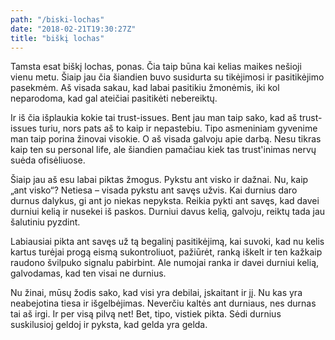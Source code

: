 ```yaml
---
path: "/biski-lochas"
date: "2018-02-21T19:30:27Z"
title: "biškį lochas"
---
```


Tamsta esat biškį lochas, ponas. Čia taip būna kai kelias maikes nešioji
vienu metu. Šiaip jau čia šiandien buvo susidurta su tikėjimosi ir
pasitikėjimo pasekmėm. Aš visada sakau, kad labai pasitikiu žmonėmis,
iki kol neparodoma, kad gal ateičiai pasitikėti nebereiktų.

Ir iš čia išplaukia kokie tai trust-issues. Bent jau man taip sako, kad
aš trust-issues turiu, nors pats aš to kaip ir nepastebiu. Tipo
asmeniniam gyvenime man taip porina žinovai visokie. O aš visada galvoju
apie darbą. Nesu tikras kaip ten su personal life, ale šiandien pamačiau
kiek tas trust'inimas nervų suėda ofisėliuose.

Šiaip jau aš esu labai piktas žmogus. Pykstu ant visko ir dažnai. Nu,
kaip „ant visko“? Netiesa – visada pykstu ant savęs užvis. Kai durnius
daro durnus dalykus, gi ant jo niekas nepyksta. Reikia pykti ant savęs,
kad davei durniui kelią ir nusekei iš paskos. Durniui davus kelią,
galvoju, reiktų tada jau šalutiniu pyzdint.

Labiausiai pikta ant savęs už tą begalinį pasitikėjimą, kai suvoki, kad
nu kelis kartus turėjai progą eismą sukontroliuot, pažiūrėt, ranką
iškelt ir ten kažkaip raudono švilpuko signalu pabirbint. Ale numojai
ranka ir davei durniui kelią, galvodamas, kad ten visai ne durnius.

Nu žinai, mūsų žodis sako, kad visi yra debilai, įskaitant ir jį. Nu kas
yra neabejotina tiesa ir išgelbėjimas. Neverčiu kaltės ant durniaus, nes
durnas tai aš irgi. Ir per visą pilvą net! Bet, tipo, vistiek pikta.
Sėdi durnius suskilusioj geldoj ir pyksta, kad gelda yra gelda.
